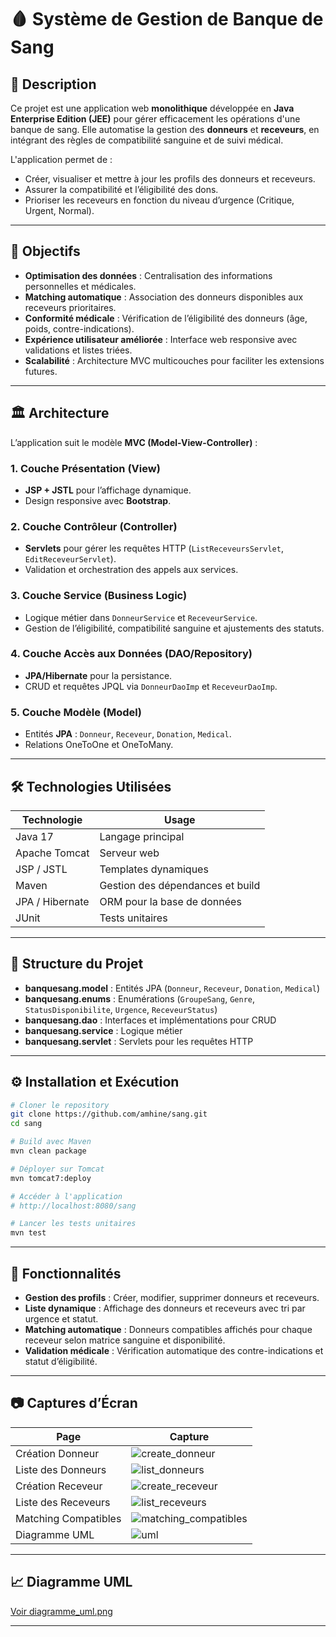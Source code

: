 

# 🩸 Système de Gestion de Banque de Sang

## 🔹 Description

Ce projet est une application web **monolithique** développée en **Java Enterprise Edition (JEE)** pour gérer efficacement les opérations d'une banque de sang.
Elle automatise la gestion des **donneurs** et **receveurs**, en intégrant des règles de compatibilité sanguine et de suivi médical.

L'application permet de :

* Créer, visualiser et mettre à jour les profils des donneurs et receveurs.
* Assurer la compatibilité et l’éligibilité des dons.
* Prioriser les receveurs en fonction du niveau d’urgence (Critique, Urgent, Normal).

---

## 🎯 Objectifs

* **Optimisation des données** : Centralisation des informations personnelles et médicales.
* **Matching automatique** : Association des donneurs disponibles aux receveurs prioritaires.
* **Conformité médicale** : Vérification de l’éligibilité des donneurs (âge, poids, contre-indications).
* **Expérience utilisateur améliorée** : Interface web responsive avec validations et listes triées.
* **Scalabilité** : Architecture MVC multicouches pour faciliter les extensions futures.

---

## 🏛 Architecture

L’application suit le modèle **MVC (Model-View-Controller)** :

### 1. Couche Présentation (View)

* **JSP + JSTL** pour l’affichage dynamique.
* Design responsive avec **Bootstrap**.

### 2. Couche Contrôleur (Controller)

* **Servlets** pour gérer les requêtes HTTP (`ListReceveursServlet`, `EditReceveurServlet`).
* Validation et orchestration des appels aux services.

### 3. Couche Service (Business Logic)

* Logique métier dans `DonneurService` et `ReceveurService`.
* Gestion de l’éligibilité, compatibilité sanguine et ajustements des statuts.

### 4. Couche Accès aux Données (DAO/Repository)

* **JPA/Hibernate** pour la persistance.
* CRUD et requêtes JPQL via `DonneurDaoImp` et `ReceveurDaoImp`.

### 5. Couche Modèle (Model)

* Entités **JPA** : `Donneur`, `Receveur`, `Donation`, `Medical`.
* Relations OneToOne et OneToMany.

---

## 🛠 Technologies Utilisées

| Technologie     | Usage                            |
| --------------- | -------------------------------- |
| Java 17         | Langage principal                |
| Apache Tomcat   | Serveur web                      |
| JSP / JSTL      | Templates dynamiques             |
| Maven           | Gestion des dépendances et build |
| JPA / Hibernate | ORM pour la base de données      |
| JUnit           | Tests unitaires                  |

---

## 📂 Structure du Projet

* **banquesang.model** : Entités JPA (`Donneur`, `Receveur`, `Donation`, `Medical`)
* **banquesang.enums** : Enumérations (`GroupeSang`, `Genre`, `StatusDisponibilite`, `Urgence`, `ReceveurStatus`)
* **banquesang.dao** : Interfaces et implémentations pour CRUD
* **banquesang.service** : Logique métier
* **banquesang.servlet** : Servlets pour les requêtes HTTP

---

## ⚙️ Installation et Exécution

```bash
# Cloner le repository
git clone https://github.com/amhine/sang.git
cd sang

# Build avec Maven
mvn clean package

# Déployer sur Tomcat
mvn tomcat7:deploy

# Accéder à l'application
# http://localhost:8080/sang

# Lancer les tests unitaires
mvn test
```

---

## 📝 Fonctionnalités

* **Gestion des profils** : Créer, modifier, supprimer donneurs et receveurs.
* **Liste dynamique** : Affichage des donneurs et receveurs avec tri par urgence et statut.
* **Matching automatique** : Donneurs compatibles affichés pour chaque receveur selon matrice sanguine et disponibilité.
* **Validation médicale** : Vérification automatique des contre-indications et statut d’éligibilité.

---

## 📷 Captures d’Écran

| Page                 | Capture                                                        |
| -------------------- | -------------------------------------------------------------- |
| Création Donneur     | ![create\_donneur](screenshots/create_donneur.png)             |
| Liste des Donneurs   | ![list\_donneurs](screenshots/list_donneurs.png)               |
| Création Receveur    | ![create\_receveur](screenshots/create_receveur.png)           |
| Liste des Receveurs  | ![list\_receveurs](screenshots/list_receveurs.png)             |
| Matching Compatibles | ![matching\_compatibles](screenshots/matching_compatibles.png) |
| Diagramme UML        | ![uml](screenshots/diagramme_classes.png)                      |

---

## 📈 Diagramme UML

[Voir diagramme_uml.png](screenshots/diagramme_classes.png)

---
